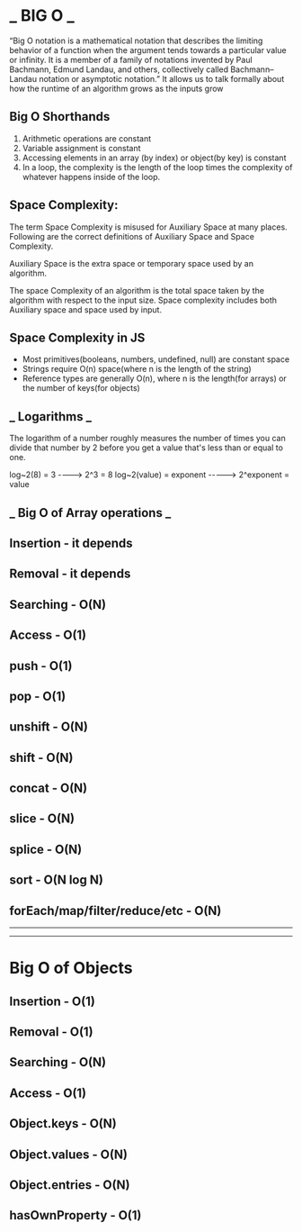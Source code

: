 # **_ BIG O _**

“Big O notation is a mathematical notation that describes the limiting behavior of a function when the argument tends towards a particular value or infinity. It is a member of a family of notations invented by Paul Bachmann, Edmund Landau, and others, collectively called Bachmann–Landau notation or asymptotic notation.”
It allows us to talk formally about how the runtime of an algorithm grows as the inputs grow

## Big O Shorthands

1. Arithmetic operations are constant
2. Variable assignment is constant
3. Accessing elements in an array (by index) or object(by key) is constant
4. In a loop, the complexity is the length of the loop times the complexity of whatever happens inside of the loop.

## Space Complexity:

The term Space Complexity is misused for Auxiliary Space at many places. Following are the correct definitions of Auxiliary Space and Space Complexity.

Auxiliary Space is the extra space or temporary space used by an algorithm.

The space Complexity of an algorithm is the total space taken by the algorithm with respect to the input size. Space complexity includes both Auxiliary space and space used by input.

## Space Complexity in JS

- Most primitives(booleans, numbers, undefined, null) are constant space
- Strings require O(n) space(where n is the length of the string)
- Reference types are generally O(n), where n is the length(for arrays) or the number of keys(for objects)

## **_ Logarithms _**

The logarithm of a number roughly measures the number of times you can divide that number by 2 before you get a value that's less than or equal to one.

log~2(8) = 3 ----> 2^3 = 8
log~2(value) = exponent -----> 2^exponent = value

## **_ Big O of Array operations _**

## Insertion - it depends

## Removal - it depends

## Searching - O(N)

## Access - O(1)

## push - O(1)

## pop - O(1)

## unshift - O(N)

## shift - O(N)

## concat - O(N)

## slice - O(N)

## splice - O(N)

## sort - O(N log N)

## forEach/map/filter/reduce/etc - O(N)

---

---

# Big O of Objects

## Insertion - O(1)

## Removal - O(1)

## Searching - O(N)

## Access - O(1)

## Object.keys - O(N)

## Object.values - O(N)

## Object.entries - O(N)

## hasOwnProperty - O(1)

